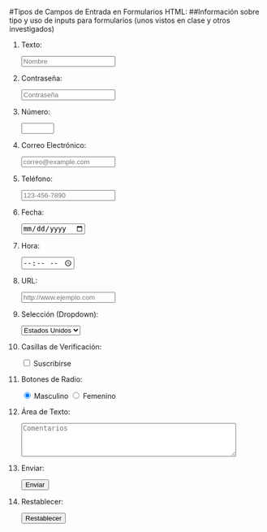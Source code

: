 #Tipos de Campos de Entrada en Formularios HTML:
##Información sobre tipo y uso de inputs para formularios (unos vistos en clase y otros investigados)
1. Texto:
   <!-- Campo para ingresar texto -->
   <input type="text" name="nombre" placeholder="Nombre" required>

2. Contraseña:
   <!-- Campo para ingresar contraseñas -->
   <input type="password" name="contrasena" placeholder="Contraseña" required>

3. Número:
   <!-- Campo para ingresar números -->
   <input type="number" name="edad" min="0" max="150" step="1" required>

4. Correo Electrónico:
   <!-- Campo para ingresar correos electrónicos -->
   <input type="email" name="correo" placeholder="correo@example.com" required>

5. Teléfono:
   <!-- Campo para ingresar números de teléfono -->
   <input type="tel" name="telefono" placeholder="123-456-7890" required>

6. Fecha:
   <!-- Campo para seleccionar fechas -->
   <input type="date" name="fecha" required>

7. Hora:
   <!-- Campo para seleccionar horas -->
   <input type="time" name="hora" required>

8. URL:
   <!-- Campo para ingresar URLs -->
   <input type="url" name="sitioWeb" placeholder="http://www.ejemplo.com" required>

9. Selección (Dropdown):
   <!-- Menú desplegable de opciones -->
   <select name="pais" required>
     <option value="usa">Estados Unidos</option>
     <option value="canada">Canadá</option>
     <option value="mexico">México</option>
   </select>

10. Casillas de Verificación:
    <!-- Casilla de verificación -->
    <input type="checkbox" name="suscripcion" value="si"> Suscribirse

11. Botones de Radio:
    <!-- Botones de selección exclusiva -->
    <input type="radio" name="genero" value="masculino" checked> Masculino
    <input type="radio" name="genero" value="femenino"> Femenino

12. Área de Texto:
    <!-- Área de texto de múltiples líneas -->
    <textarea name="comentarios" rows="4" cols="50" placeholder="Comentarios"></textarea>

13. Enviar:
    <!-- Botón para enviar el formulario -->
    <input type="submit" value="Enviar">

14. Restablecer:
    <!-- Botón para restablecer el formulario -->
    <input type="reset" value="Restablecer">
